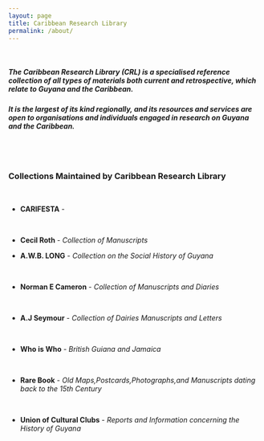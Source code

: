 ```yaml
---
layout: page
title: Caribbean Research Library
permalink: /about/
---
```

<br>

##### *The Caribbean Research Library (CRL) is a specialised reference collection of all types of materials both current and retrospective, which relate to Guyana and the Caribbean*.  
##### *It is the largest of its kind regionally, and its resources and services are open to organisations and individuals engaged in research on Guyana and the Caribbean.*
<br>
<br>

### **Collections Maintained by Caribbean Research Library** ###

<br>

* **CARIFESTA** - 
<br>

* **Cecil Roth** - *Collection of Manuscripts*

* **A.W.B. LONG** - *Collection on the Social History of Guyana*
<br>

* **Norman E Cameron** - *Collection of Manuscripts and Diaries*
<br>

* **A.J Seymour** - *Collection of Dairies Manuscripts and Letters*
<br>

* **Who is Who** - *British Guiana and Jamaica*
<br>

* **Rare Book** - *Old Maps,Postcards,Photographs,and Manuscripts dating back to the 15th Century*
<br>

* **Union of Cultural Clubs** - *Reports and Information concerning the History of Guyana*






